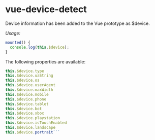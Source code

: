 # vue-device-detect

Device information has been added to the Vue prototype as $device.

_Usage:_

```js
mounted() {
  console.log(this.$device);
}
```

The following properties are available:
```js
this.$device.type
this.$device.uaString
this.$device.os
this.$device.userAgent 
this.$device.maxWidth
this.$device.mobile 
this.$device.phone 
this.$device.tablet 
this.$device.bot 
this.$device.xbox 
this.$device.playstation
this.$device.isTouchEnabled
this.$device.landscape
this.$device.portrait```
